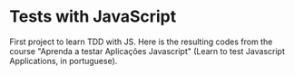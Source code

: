 # Tests with JavaScript

First project to learn TDD with JS. Here is the resulting codes from the course "Aprenda a testar Aplicações Javascript" (Learn to test Javascript Applications, in portuguese).
